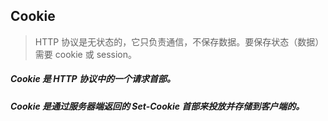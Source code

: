 ## Cookie
> HTTP 协议是无状态的，它只负责通信，不保存数据。要保存状态（数据）需要 cookie 或 session。

##### Cookie 是 HTTP 协议中的一个请求首部。
##### Cookie 是通过服务器端返回的 Set-Cookie 首部来投放并存储到客户端的。
